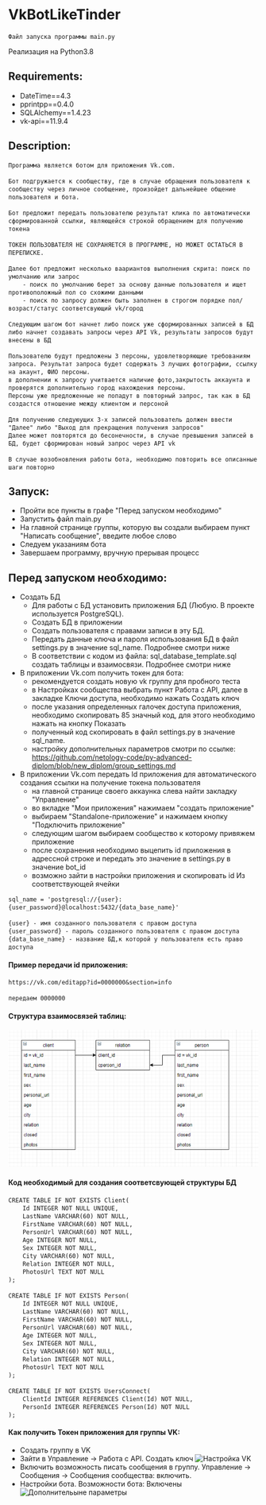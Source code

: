 # VkBotLikeTinder
```
Файл запуска программы main.py
``` 
Реализация на Python3.8
## Requirements:
   * DateTime==4.3
   * pprintpp==0.4.0
   * SQLAlchemy==1.4.23
   * vk-api==11.9.4

## Description:
```
Программа является ботом для приложения Vk.com. 

Бот подгружается к сообществу, где в случае обращения пользователя к сообществу через личное сообщение, произойдет дальнейшее общение пользователя и бота.

Бот предложит передать пользователю результат клика по автоматически сформированной ссылки, являющейся строкой обращением для получению токена

ТОКЕН ПОЛЬЗОВАТЕЛЯ НЕ СОХРАНЯЕТСЯ В ПРОГРАММЕ, НО МОЖЕТ ОСТАТЬСЯ В ПЕРЕПИСКЕ.

Далее бот предложит несколько ваариантов выполнения скрита: поиск по умолчанию или запрос
 	- поиск по умолчанию берет за основу данные пользователя и ищет противоположный пол со схожими данными
	- поиск по запросу должен быть заполнен в строгом порядке пол/возраст/статус соответсвующий vk/город
    
Следующим шагом бот начнет либо поиск уже сформированных записей в БД либо начнет создавать запросы через API Vk, результаты запросов будут внесены в БД

Пользователю будут предложены 3 персоны, удовлетворяющие требованиям запроса. Результат запроса будет содержать 3 лучших фотографии, ссылку на акаунт, ФИО персоны.
в дополнении к запросу учитвается наличие фото,закрытость аккаунта и проверятся дополнительно город нахождения персоны.
Персоны уже предложенные не попадут в повторный запрос, так как в БД создастся отношение между клиентом и персоной

Для получению следуюущих 3-х записей пользователь должен ввести "Далее" либо "Выход для прекращения получения запросов"
Далее может повторятся до бесонечности, в случае превышения записей в БД, будет сформирован новый запрос через API vk

В случае возобновления работы бота, необходимо повторить все описанные шаги повторно
```
## Запуск:
   * Пройти все пункты в графе "Перед запуском необходимо"
   * Запустить файл main.py
   * На главной странице группы, которую вы создали выбираем пункт "Написать сообщение", введите любое слово
   * Следуем указаниям бота
   * Завершаем программу, вручную прерывая процесс    


## Перед запуском необходимо:

   * Создать БД
        * Для работы с БД установить приложения  БД (Любую. В проекте используется PostgreSQL).
        * Создать БД в приложении
        * Создать пользователя с правами записи в эту БД.
        * Передать данные ключа и пароля использования БД в файл settings.py в значение sql_name. Подробнее смотри ниже
        * В соответствии с кодом из файла: sql_database_template.sql создать таблицы и взаимосвязи. Подробнее смотри ниже
   * В приложении Vk.com получить токен для бота:
        * рекомендуется создать новую vk группу для пробного теста
        * в Настройках сообщества выбрать пункт Работа с API, далее в закладке Ключи доступа, необходимо нажать Создать ключ
        * после указания определенных галочек доступа приложения, необходимо скопировать 85 значный код, 
          для этого необходимо нажать на кнопку Показать
        * полученный код скопировать в файл settings.py в значение sql_name.
        * настройку дополнительных параметров смотри по ссылке: https://github.com/netology-code/py-advanced-diplom/blob/new_diplom/group_settings.md
   * В приложении Vk.com передать Id приложения для автоматического создания ссылки на получение токена пользователя
        * на главной странице своего аккаунка слева найти закладку "Управление"
        * во вкладке "Мои приложения" нажимаем "создать приложение"
        * выбираем "Standalone-приложение" и нажимаем кнопку "Подключить приложение"
        * следующим шагом выбираем сообщество к которому привяжем приложение
        * после сохранения необходимо выцепить id приложения в адрессной строке и передать это значение в settings.py в значение bot_id
        * возможно зайти в настройки приложения и скопировать id Из соответствующей ячейки
```shell
sql_name = 'postgresql://{user}:{user_password}@localhost:5432/{data_base_name}'

{user} - имя созданного пользователя с правом доступа
{user_password} - пароль созданного пользователя с правом доступа
{data_base_name} - название БД,к которой у пользователя есть право доступа
```
#### Пример передачи id приложения:
```shell
https://vk.com/editapp?id=0000000&section=info

передаем 0000000

```
#### Структура взаимосвязей таблиц:

![схема БД](https://github.com/ZverevDmitriyZDV/DIPLOME-2/blob/main/%D0%91%D0%94%20%D1%81%D1%85%D0%B5%D0%BC%D0%B0.PNG)


#### Код необходимый для создания соответсвующей структуры БД
```shell
CREATE TABLE IF NOT EXISTS Client(
	Id INTEGER NOT NULL UNIQUE,
	LastName VARCHAR(60) NOT NULL,
	FirstName VARCHAR(60) NOT NULL,
	PersonUrl VARCHAR(60) NOT NULL,
	Age INTEGER NOT NULL,
	Sex INTEGER NOT NULL,
	City VARCHAR(60) NOT NULL,
	Relation INTEGER NOT NULL,
	PhotosUrl TEXT NOT NULL
);

CREATE TABLE IF NOT EXISTS Person(
	Id INTEGER NOT NULL UNIQUE,
	LastName VARCHAR(60) NOT NULL,
	FirstName VARCHAR(60) NOT NULL,
	PersonUrl VARCHAR(60) NOT NULL,
	Age INTEGER NOT NULL,
	Sex INTEGER NOT NULL,
	City VARCHAR(60) NOT NULL,
	Relation INTEGER NOT NULL,
	PhotosUrl TEXT NOT NULL
);

CREATE TABLE IF NOT EXISTS UsersConnect(
	ClientId INTEGER REFERENCES Client(Id) NOT NULL,
	PersonId INTEGER REFERENCES Person(Id) NOT NULL
);	
```
#### Как получить Токен приложения для группы VK:
* Создать группу в VK
* Зайти в Управление -> Работа с API. Создать ключ
![Настройка VK](https://user-images.githubusercontent.com/12861849/114929451-7c907380-9e3c-11eb-8a1a-44597b634a5c.png)
* Включить возможность писать сообщения в группу. Управление -> Сообщения -> Сообщения сообщества: включить.
* Настройки бота. Возможности бота: Включены
![Дополнительыне параметры](https://user-images.githubusercontent.com/12861849/114929568-a0ec5000-9e3c-11eb-8ea4-cafa0dc56b59.png)



